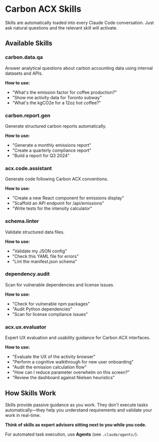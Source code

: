 # Carbon ACX Skills

Skills are automatically loaded into every Claude Code conversation. Just ask natural questions and the relevant skill will activate.

## Available Skills

### carbon.data.qa
Answer analytical questions about carbon accounting data using internal datasets and APIs.

**How to use:**
- "What's the emission factor for coffee production?"
- "Show me activity data for Toronto subway"
- "What's the kgCO2e for a 12oz hot coffee?"

### carbon.report.gen
Generate structured carbon reports automatically.

**How to use:**
- "Generate a monthly emissions report"
- "Create a quarterly compliance report"
- "Build a report for Q3 2024"

### acx.code.assistant
Generate code following Carbon ACX conventions.

**How to use:**
- "Create a new React component for emissions display"
- "Scaffold an API endpoint for /api/emissions"
- "Write tests for the intensity calculator"

### schema.linter
Validate structured data files.

**How to use:**
- "Validate my JSON config"
- "Check this YAML file for errors"
- "Lint the manifest.json schema"

### dependency.audit
Scan for vulnerable dependencies and license issues.

**How to use:**
- "Check for vulnerable npm packages"
- "Audit Python dependencies"
- "Scan for license compliance issues"

### acx.ux.evaluator
Expert UX evaluation and usability guidance for Carbon ACX interfaces.

**How to use:**
- "Evaluate the UX of the activity browser"
- "Perform a cognitive walkthrough for new user onboarding"
- "Audit the emission calculation flow"
- "How can I reduce parameter overwhelm on this screen?"
- "Review the dashboard against Nielsen heuristics"

## How Skills Work

Skills provide passive guidance as you work. They don't execute tasks automatically—they help you understand requirements and validate your work in real-time.

**Think of skills as expert advisors sitting next to you while you code.**

For automated task execution, use **Agents** (see `.claude/agents/`).
